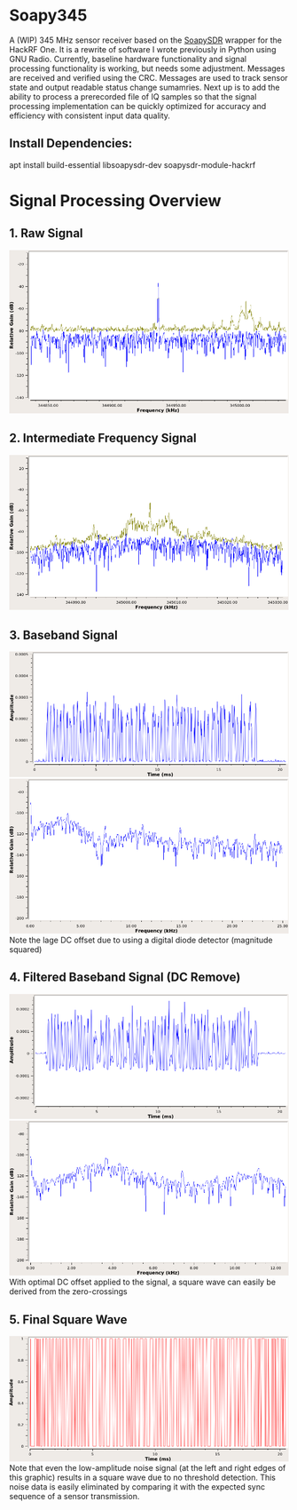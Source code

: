 # Soapy345
A (WIP) 345 MHz sensor receiver based on the [SoapySDR](https://github.com/pothosware/SoapySDR) wrapper for the HackRF One. It is a rewrite of software I wrote previously in Python using GNU Radio.
Currently, baseline hardware functionality and signal processing functionality is working, but needs some adjustment. Messages are received and verified using the CRC. Messages are used to track sensor state and output readable status change sumamries.
Next up is to add the ability to process a prerecorded file of IQ samples so that the signal processing implementation can be quickly optimized for accuracy and efficiency with consistent input data quality.

## Install Dependencies:
apt install build-essential libsoapysdr-dev soapysdr-module-hackrf

# Signal Processing Overview
## 1. Raw Signal
![200 kHz bandwidth raw signal data](doc/raw_signal.png)

## 2. Intermediate Frequency Signal
![50 kHz bandwidth filtered IF signal data](doc/if_filt_signal.png)

## 3. Baseband Signal
![bb unfiltered signal data time domain](doc/bb_signal_time.png)
![bb unfiltered signal data freq domain](doc/bb_signal_freq.png)
Note the lage DC offset due to using a digital diode detector (magnitude squared)

## 4. Filtered Baseband Signal (DC Remove)
![bb filtered signal data time domain](doc/bb_filt_signal_time.png)
![bb filtered signal data freq domain](doc/bb_filt_signal_freq.png)
With optimal DC offset applied to the signal, a square wave can easily be derived from the zero-crossings

## 5. Final Square Wave
![final square wave](doc/final_square_wave.png)
Note that even the low-amplitude noise signal (at the left and right edges of this graphic) results in a square wave due to no threshold detection. This noise data is easily eliminated by comparing it with the expected sync sequence of a sensor transmission.

